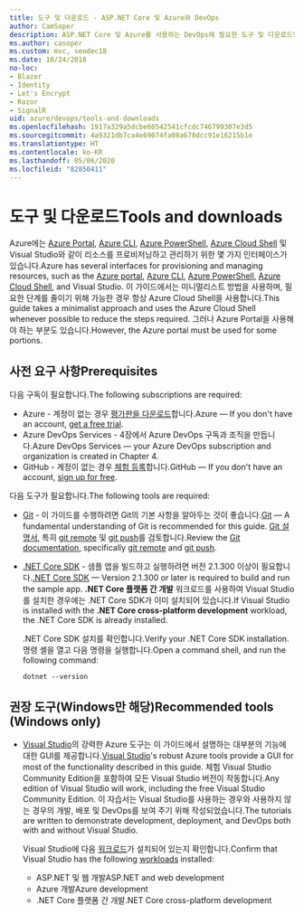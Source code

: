 ```yaml
---
title: 도구 및 다운로드 - ASP.NET Core 및 Azure와 DevOps
author: CamSoper
description: ASP.NET Core 및 Azure를 사용하는 DevOps에 필요한 도구 및 다운로드입니다.
ms.author: casoper
ms.custom: mvc, seodec18
ms.date: 10/24/2018
no-loc:
- Blazor
- Identity
- Let's Encrypt
- Razor
- SignalR
uid: azure/devops/tools-and-downloads
ms.openlocfilehash: 1917a329a5dcbe60542541cfcdc746799307e3d5
ms.sourcegitcommit: 4a9321db7ca4e69074fa08a678dcc91e16215b1e
ms.translationtype: HT
ms.contentlocale: ko-KR
ms.lasthandoff: 05/06/2020
ms.locfileid: "82850411"
---
```

# <a name="tools-and-downloads"></a><span data-ttu-id="31f55-103">도구 및 다운로드</span><span class="sxs-lookup"><span data-stu-id="31f55-103">Tools and downloads</span></span>

<span data-ttu-id="31f55-104">Azure에는 [Azure Portal](https://portal.azure.com), [Azure CLI](/cli/azure/), [Azure PowerShell](/powershell/azure/overview), [Azure Cloud Shell](https://shell.azure.com/bash) 및 Visual Studio와 같이 리소스를 프로비저닝하고 관리하기 위한 몇 가지 인터페이스가 있습니다.</span><span class="sxs-lookup"><span data-stu-id="31f55-104">Azure has several interfaces for provisioning and managing resources, such as the [Azure portal](https://portal.azure.com), [Azure CLI](/cli/azure/), [Azure PowerShell](/powershell/azure/overview), [Azure Cloud Shell](https://shell.azure.com/bash), and Visual Studio.</span></span> <span data-ttu-id="31f55-105">이 가이드에서는 미니멀리스트 방법을 사용하며, 필요한 단계를 줄이기 위해 가능한 경우 항상 Azure Cloud Shell을 사용합니다.</span><span class="sxs-lookup"><span data-stu-id="31f55-105">This guide takes a minimalist approach and uses the Azure Cloud Shell whenever possible to reduce the steps required.</span></span> <span data-ttu-id="31f55-106">그러나 Azure Portal을 사용해야 하는 부분도 있습니다.</span><span class="sxs-lookup"><span data-stu-id="31f55-106">However, the Azure portal must be used for some portions.</span></span>

## <a name="prerequisites"></a><span data-ttu-id="31f55-107">사전 요구 사항</span><span class="sxs-lookup"><span data-stu-id="31f55-107">Prerequisites</span></span>

<span data-ttu-id="31f55-108">다음 구독이 필요합니다.</span><span class="sxs-lookup"><span data-stu-id="31f55-108">The following subscriptions are required:</span></span>

* <span data-ttu-id="31f55-109">Azure - 계정이 없는 경우 [평가판을 다운로드](https://azure.microsoft.com/free/dotnet/)합니다.</span><span class="sxs-lookup"><span data-stu-id="31f55-109">Azure &mdash; If you don't have an account, [get a free trial](https://azure.microsoft.com/free/dotnet/).</span></span>
* <span data-ttu-id="31f55-110">Azure DevOps Services - 4장에서 Azure DevOps 구독과 조직을 만듭니다.</span><span class="sxs-lookup"><span data-stu-id="31f55-110">Azure DevOps Services &mdash; your Azure DevOps subscription and organization is created in Chapter 4.</span></span>
* <span data-ttu-id="31f55-111">GitHub - 계정이 없는 경우 [체험 등록](https://github.com/join)합니다.</span><span class="sxs-lookup"><span data-stu-id="31f55-111">GitHub &mdash; If you don't have an account, [sign up for free](https://github.com/join).</span></span>

<span data-ttu-id="31f55-112">다음 도구가 필요합니다.</span><span class="sxs-lookup"><span data-stu-id="31f55-112">The following tools are required:</span></span>

* <span data-ttu-id="31f55-113">[Git](https://git-scm.com/downloads) - 이 가이드를 수행하려면 Git의 기본 사항을 알아두는 것이 좋습니다.</span><span class="sxs-lookup"><span data-stu-id="31f55-113">[Git](https://git-scm.com/downloads) &mdash; A fundamental understanding of Git is recommended for this guide.</span></span> <span data-ttu-id="31f55-114">[Git 설명서](https://git-scm.com/doc), 특히 [git remote](https://git-scm.com/docs/git-remote) 및 [git push](https://git-scm.com/docs/git-push)를 검토합니다.</span><span class="sxs-lookup"><span data-stu-id="31f55-114">Review the [Git documentation](https://git-scm.com/doc), specifically [git remote](https://git-scm.com/docs/git-remote) and [git push](https://git-scm.com/docs/git-push).</span></span>
* <span data-ttu-id="31f55-115">[.NET Core SDK](https://dotnet.microsoft.com/download/) - 샘플 앱을 빌드하고 실행하려면 버전 2.1.300 이상이 필요합니다.</span><span class="sxs-lookup"><span data-stu-id="31f55-115">[.NET Core SDK](https://dotnet.microsoft.com/download/) &mdash; Version 2.1.300 or later is required to build and run the sample app.</span></span> <span data-ttu-id="31f55-116">**.NET Core 플랫폼 간 개발** 워크로드를 사용하여 Visual Studio를 설치한 경우에는 .NET Core SDK가 이미 설치되어 있습니다.</span><span class="sxs-lookup"><span data-stu-id="31f55-116">If Visual Studio is installed with the **.NET Core cross-platform development** workload, the .NET Core SDK is already installed.</span></span>

    <span data-ttu-id="31f55-117">.NET Core SDK 설치를 확인합니다.</span><span class="sxs-lookup"><span data-stu-id="31f55-117">Verify your .NET Core SDK installation.</span></span> <span data-ttu-id="31f55-118">명령 셸을 열고 다음 명령을 실행합니다.</span><span class="sxs-lookup"><span data-stu-id="31f55-118">Open a command shell, and run the following command:</span></span>

    ```dotnetcli
    dotnet --version
    ```

## <a name="recommended-tools-windows-only"></a><span data-ttu-id="31f55-119">권장 도구(Windows만 해당)</span><span class="sxs-lookup"><span data-stu-id="31f55-119">Recommended tools (Windows only)</span></span>

* <span data-ttu-id="31f55-120">[Visual Studio](https://visualstudio.microsoft.com)의 강력한 Azure 도구는 이 가이드에서 설명하는 대부분의 기능에 대한 GUI를 제공합니다.</span><span class="sxs-lookup"><span data-stu-id="31f55-120">[Visual Studio](https://visualstudio.microsoft.com)'s robust Azure tools provide a GUI for most of the functionality described in this guide.</span></span> <span data-ttu-id="31f55-121">체험 Visual Studio Community Edition을 포함하여 모든 Visual Studio 버전이 작동합니다.</span><span class="sxs-lookup"><span data-stu-id="31f55-121">Any edition of Visual Studio will work, including the free Visual Studio Community Edition.</span></span> <span data-ttu-id="31f55-122">이 자습서는 Visual Studio를 사용하는 경우와 사용하지 않는 경우의 개발, 배포 및 DevOps를 보여 주기 위해 작성되었습니다.</span><span class="sxs-lookup"><span data-stu-id="31f55-122">The tutorials are written to demonstrate development, deployment, and DevOps both with and without Visual Studio.</span></span>

  <span data-ttu-id="31f55-123">Visual Studio에 다음 [워크로드](/visualstudio/install/modify-visual-studio)가 설치되어 있는지 확인합니다.</span><span class="sxs-lookup"><span data-stu-id="31f55-123">Confirm that Visual Studio has the following [workloads](/visualstudio/install/modify-visual-studio) installed:</span></span>

  * <span data-ttu-id="31f55-124">ASP.NET 및 웹 개발</span><span class="sxs-lookup"><span data-stu-id="31f55-124">ASP.NET and web development</span></span>
  * <span data-ttu-id="31f55-125">Azure 개발</span><span class="sxs-lookup"><span data-stu-id="31f55-125">Azure development</span></span>
  * <span data-ttu-id="31f55-126">.NET Core 플랫폼 간 개발</span><span class="sxs-lookup"><span data-stu-id="31f55-126">.NET Core cross-platform development</span></span>
